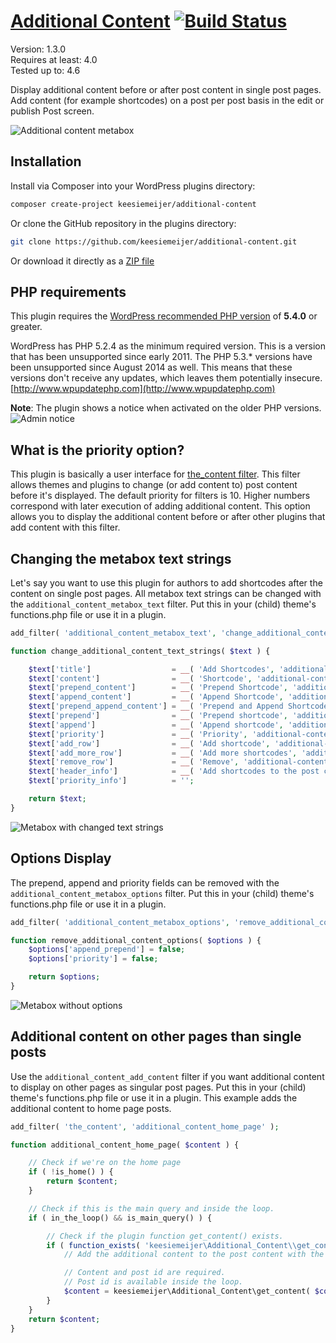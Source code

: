 # [Additional Content](https://github.com/keesiemeijer/additional-content) [![Build Status](https://travis-ci.org/keesiemeijer/additional-content.svg?branch=master)](https://travis-ci.org/keesiemeijer/additional-content) #

Version:           1.3.0  
Requires at least: 4.0  
Tested up to:      4.6  

Display additional content before or after post content in single post pages. Add content (for example shortcodes) on a post per post basis in the edit or publish Post screen.

![Additional content metabox](/../screenshots/assets/img/metabox.png?raw=true)

## Installation
Install via Composer into your WordPress plugins directory:
```bash
composer create-project keesiemeijer/additional-content
```

Or clone the GitHub repository in the plugins directory: 
```bash
git clone https://github.com/keesiemeijer/additional-content.git
```

Or download it directly as a [ZIP file](https://github.com/keesiemeijer/additional-content/archive/master.zip)

## PHP requirements

This plugin requires the [WordPress recommended PHP version](https://wordpress.org/about/requirements/) of **5.4.0** or greater. 

WordPress has PHP 5.2.4 as the minimum required version. This is a version that has been unsupported since early 2011. The PHP 5.3.* versions have been unsupported since August 2014 as well. This means that these versions don't receive any updates, which leaves them potentially insecure. [http://www.wpupdatephp.com](http://www.wpupdatephp.com)

**Note**: The plugin shows a notice when activated on the older PHP versions.
![Admin notice](/../screenshots/assets/img/admin-notice.png?raw=true)

## What is the priority option?
This plugin is basically a user interface for [the_content filter](https://codex.wordpress.org/Plugin_API/Filter_Reference/the_content). This filter allows themes and plugins to change (or add content to) post content before it's displayed. The default priority for filters is 10. Higher numbers correspond with later execution of adding additional content. This option allows you to display the additional content before or after other plugins that add content with this filter.

## Changing the metabox text strings
Let's say you want to use this plugin for authors to add shortcodes after the content on single post pages. All metabox text strings can be changed with the `additional_content_metabox_text` filter. Put this in your (child) theme's functions.php file or use it in a plugin.

```php
add_filter( 'additional_content_metabox_text', 'change_additional_content_text_strings' );

function change_additional_content_text_strings( $text ) {

	$text['title']                  = __( 'Add Shortcodes', 'additional-content' );
	$text['content']                = __( 'Shortcode', 'additional-content' );
	$text['prepend_content']        = __( 'Prepend Shortcode', 'additional-content' );
	$text['append_content']         = __( 'Append Shortcode', 'additional-content' );
	$text['prepend_append_content'] = __( 'Prepend and Append Shortcode', 'additional-content' );
	$text['prepend']                = __( 'Prepend shortcode', 'additional-content' );
	$text['append']                 = __( 'Append shortcode', 'additional-content' );
	$text['priority']               = __( 'Priority', 'additional-content' );
	$text['add_row']                = __( 'Add shortcode', 'additional-content' );
	$text['add_more_row']           = __( 'Add more shortcodes', 'additional-content' );
	$text['remove_row']             = __( 'Remove', 'additional-content' );
	$text['header_info']            = __( 'Add shortcodes to the post content on single post pages. ', 'additional-content' );
	$text['priority_info']          = '';

	return $text;
}
```

![Metabox with changed text strings](/../screenshots/assets/img/metabox_shortcode_example.png?raw=true)

## Options Display
The prepend, append and priority fields can be removed with the `additional_content_metabox_options` filter. Put this in your (child) theme's functions.php file or use it in a plugin.

```php
add_filter( 'additional_content_metabox_options', 'remove_additional_content_options' );

function remove_additional_content_options( $options ) {
	$options['append_prepend'] = false;
	$options['priority'] = false;

	return $options;
}
```

![Metabox without options](/../screenshots/assets/img/metabox_options_example.png?raw=true)

## Additional content on other pages than single posts

Use the `additional_content_add_content` filter if you want additional content to display on other pages as singular post pages. Put this in your (child) theme's functions.php file or use it in a plugin. This example adds the additional content to home page posts.

```php
add_filter( 'the_content', 'additional_content_home_page' );

function additional_content_home_page( $content ) {

	// Check if we're on the home page
	if ( !is_home() ) {
		return $content;
	}

	// Check if this is the main query and inside the loop.
	if ( in_the_loop() && is_main_query() ) {

		// Check if the plugin function get_content() exists.
		if ( function_exists( 'keesiemeijer\Additional_Content\\get_content' ) ) {
			// Add the additional content to the post content with the get_content() function.

			// Content and post id are required.
			// Post id is available inside the loop.
			$content = keesiemeijer\Additional_Content\get_content( $content, get_the_ID() );
		}
	}
	return $content;
}
```
